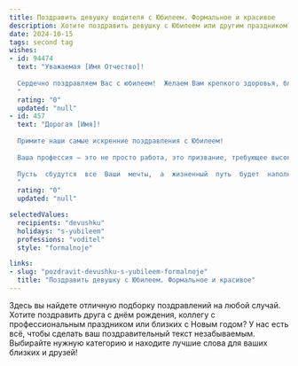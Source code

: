 ```yaml
---
title: Поздравить девушку водителя с Юбилеем. Формальное и красивое
description: Хотите поздравить девушку с Юбилеем или другим праздником? Наш ИИ создаст незабываемое поздравление, а вы обязательно выделитесь среди других.  
date: 2024-10-15
tags: second tag
wishes:
- id: 94474
  text: "Уважаемая [Имя Отчество]!
  
  Сердечно поздравляем Вас с юбилеем!  Желаем Вам крепкого здоровья, благополучия,  новых профессиональных успехов на пути водителя и всегда лёгкой дороги! Пусть Ваша жизнь будет полна радости, ярких впечатлений и приятных моментов. Счастья Вам и всего самого наилучшего!
  "
  rating: "0"
  updated: "null"
- id: 457
  text: "Дорогая [Имя]!
  
  Примите наши самые искренние поздравления с Юбилеем!
  
  Ваша профессия – это не просто работа, это призвание, требующее высокой ответственности, мастерства и выдержки. Желаем Вам всегда оставаться  на дороге  внимательной и  собранной,  пусть  каждый  рейс  будет  легким  и  безопасным.
  
  Пусть  сбудутся  все  Ваши  мечты,  а  жизненный  путь  будет  наполнен  счастьем,  любовью  и  радостью.
  "
  rating: "0"
  updated: "null"

selectedValues:
  recipients: "devushku"
  holidays: "s-yubileem"
  professions: "voditel"
  style: "formalnoje"

links:
- slug: "pozdravit-devushku-s-yubileem-formalnoje"
  title: "Поздравить девушку с Юбилеем. Формальное и красивое"
---
```


Здесь вы найдете отличную подборку поздравлений на любой случай.
Хотите поздравить друга с днём рождения, коллегу с профессиональным праздником или близких с Новым годом? У нас есть всё, чтобы сделать ваш поздравительный текст незабываемым. Выбирайте нужную категорию и находите лучшие слова для ваших близких и друзей!
